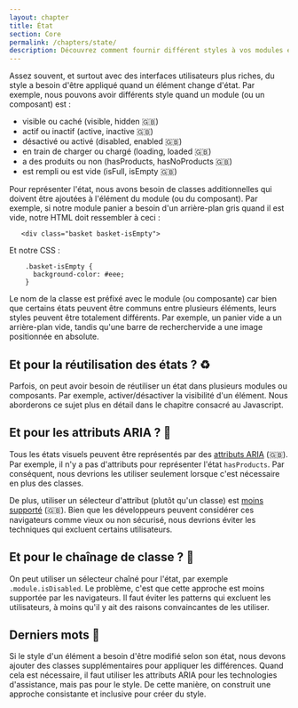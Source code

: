 ```yaml
---
layout: chapter
title: État
section: Core
permalink: /chapters/state/
description: Découvrez comment fournir différent styles à vos modules et composants selon leur état, comme visible, caché et en train de charger.
---
```


Assez souvent, et surtout avec des interfaces utilisateurs plus riches, du style a besoin d'être appliqué quand un élément change d'état. Par exemple, nous pouvons avoir différents style quand un module (ou un composant) est :

- visible ou caché (visible, hidden :uk:)
- actif ou inactif (active, inactive :uk:)
- désactivé ou activé (disabled, enabled :uk:)
- en train de charger ou chargé (loading, loaded :uk:)
- a des produits ou non (hasProducts, hasNoProducts :uk:)
- est rempli ou est vide (isFull, isEmpty :uk:)

Pour représenter l'état, nous avons besoin de classes additionnelles qui doivent être ajoutées à l'élément du module (ou du composant). Par exemple, si notre module panier a besoin d'un arrière-plan gris quand il est vide, notre HTML doit ressembler à ceci :

 ```
	<div class="basket basket-isEmpty">
```

Et notre CSS :

```
	.basket-isEmpty {
      background-color: #eee;
	}
```

Le nom de la classe est préfixé avec le module (ou composante) car bien que certains états peuvent être communs entre plusieurs éléments, leurs styles peuvent être totalement différents. Par exemple, un panier vide a un arrière-plan vide, tandis qu'une barre de recherchervide a une image positionnée en absolute.


## Et pour la réutilisation des états ? :recycle:

Parfois, on peut avoir besoin de réutiliser un état dans plusieurs modules ou composants. Par exemple, activer/désactiver la visibilité d'un élément. Nous aborderons ce sujet plus en détail dans le chapitre consacré au Javascript.

## Et pour les attributs ARIA ? :eyes:

Tous les états visuels peuvent être représentés par des [attributs ARIA](https://www.w3.org/TR/wai-aria/states_and_properties#attrs_widgets) (:uk:). Par exemple, il n'y a pas d'attributs pour représenter l'état `hasProducts`. Par conséquent, nous devrions les utiliser seulement lorsque c'est nécessaire en plus des classes.

De plus, utiliser un sélecteur d'attribut (plutôt qu'un classe) est [moins supporté](https://www.impressivewebs.com/attribute-selectors/) (:uk:). Bien que les développeurs peuvent considérer ces navigateurs comme vieux ou non sécurisé, nous devrions éviter les techniques qui excluent certains utilisateurs.

## Et pour le chaînage de classe ? :link:

On peut utiliser un sélecteur chaîné pour l'état, par exemple  `.module.isDisabled`. Le problème, c'est que cette approche est moins supportée par les navigateurs. Il faut éviter les patterns qui excluent les utilisateurs, à moins qu'il y ait des raisons convaincantes de les utiliser.

## Derniers mots :checkered_flag:

Si le style d'un élément a besoin d'être modifié selon son état, nous devons ajouter des classes supplémentaires pour appliquer les différences. Quand cela est nécessaire, il faut utiliser les attributs ARIA pour les technologies d'assistance, mais pas pour le style. De cette manière, on construit une approche consistante et inclusive pour créer du style.
